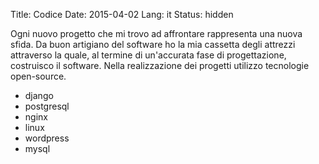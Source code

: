 Title: Codice
Date: 2015-04-02
Lang: it
Status: hidden

Ogni nuovo progetto che mi trovo ad affrontare rappresenta una nuova sfida.
Da buon artigiano del software ho la mia cassetta degli attrezzi attraverso la
quale, al termine di un'accurata fase di progettazione, costruisco il software.
Nella realizzazione dei progetti utilizzo tecnologie open-source.

+ django
+ postgresql
+ nginx
+ linux
+ wordpress
+ mysql

